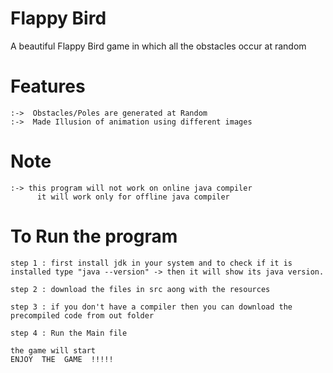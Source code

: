 # Flappy Bird

A beautiful Flappy Bird game in which all the obstacles occur at random

# Features

    :->  Obstacles/Poles are generated at Random
    :->  Made Illusion of animation using different images

# Note

    :-> this program will not work on online java compiler
          it will work only for offline java compiler

# To Run the program

    step 1 : first install jdk in your system and to check if it is installed type "java --version" -> then it will show its java version.

    step 2 : download the files in src aong with the resources

    step 3 : if you don't have a compiler then you can download the precompiled code from out folder

    step 4 : Run the Main file

    the game will start
    ENJOY  THE  GAME  !!!!!